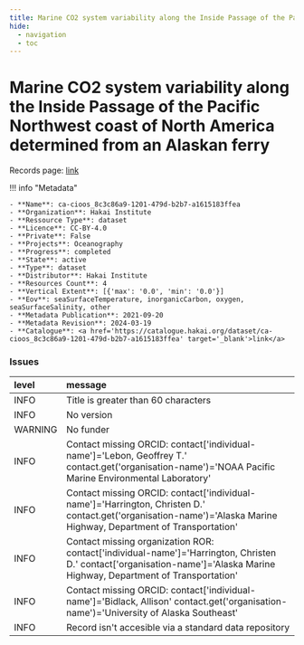 ```yaml
---
title: Marine CO2 system variability along the Inside Passage of the Pacific Northwest coast of North America determined from an Alaskan ferry
hide:
  - navigation
  - toc
---
```


# Marine CO2 system variability along the Inside Passage of the Pacific Northwest coast of North America determined from an Alaskan ferry

Records page: <a href='https://catalogue.hakai.org/dataset/ca-cioos_8c3c86a9-1201-479d-b2b7-a1615183ffea' target='_blank'>link</a>

<div id='map'></div>

!!! info "Metadata"
    
    - **Name**: ca-cioos_8c3c86a9-1201-479d-b2b7-a1615183ffea 
    - **Organization**: Hakai Institute 
    - **Ressource Type**: dataset 
    - **Licence**: CC-BY-4.0 
    - **Private**: False 
    - **Projects**: Oceanography 
    - **Progress**: completed 
    - **State**: active 
    - **Type**: dataset 
    - **Distributor**: Hakai Institute 
    - **Resources Count**: 4 
    - **Vertical Extent**: [{'max': '0.0', 'min': '0.0'}] 
    - **Eov**: seaSurfaceTemperature, inorganicCarbon, oxygen, seaSurfaceSalinity, other 
    - **Metadata Publication**: 2021-09-20 
    - **Metadata Revision**: 2024-03-19 
    - **Catalogue**: <a href='https://catalogue.hakai.org/dataset/ca-cioos_8c3c86a9-1201-479d-b2b7-a1615183ffea' target='_blank'>link</a> 

### Issues

| level   | message                                                                                                                                                                    |
|:--------|:---------------------------------------------------------------------------------------------------------------------------------------------------------------------------|
| INFO    | Title is greater than 60 characters                                                                                                                                        |
| INFO    | No version                                                                                                                                                                 |
| WARNING | No funder                                                                                                                                                                  |
| INFO    | Contact missing ORCID: contact['individual-name']='Lebon, Geoffrey T.' contact.get('organisation-name')='NOAA Pacific Marine Environmental Laboratory'                     |
| INFO    | Contact missing ORCID: contact['individual-name']='Harrington, Christen D.' contact.get('organisation-name')='Alaska Marine Highway, Department of Transportation'         |
| INFO    | Contact missing organization ROR:  contact['individual-name']='Harrington, Christen D.' contact['organisation-name']='Alaska Marine Highway, Department of Transportation' |
| INFO    | Contact missing ORCID: contact['individual-name']='Bidlack, Allison' contact.get('organisation-name')='University of Alaska Southeast'                                     |
| INFO    | Record isn't accesible via a standard data repository                                                                                                                      |

<script>
   document.addEventListener("DOMContentLoaded", function() {
    var map = L.map('map').setView([51.505, -125.09], 5);
    L.tileLayer('https://tile.openstreetmap.org/{z}/{x}/{y}.png', {
        maxZoom: 19,
        attribution: '&copy; <a href="http://www.openstreetmap.org/copyright">OpenStreetMap</a>'
    }).addTo(map);
    var geojsonFeature = {
        "type": "Feature",
        "properties": {
            "name" : "Marine CO2 system variability along the Inside Passage of the Pacific Northwest coast of North America determined from an Alaskan ferry"
        },
        "geometry": {'type': 'Polygon', 'coordinates': [[[-135.72, 48.62], [-122.51, 48.62], [-122.51, 59.45], [-135.72, 59.45], [-135.72, 48.62]]]}
    }
    L.geoJSON(geojsonFeature).addTo(map);
   })
</script>
